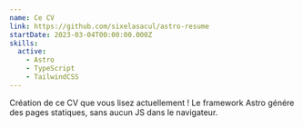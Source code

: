 ```yaml
---
name: Ce CV
link: https://github.com/sixelasacul/astro-resume
startDate: 2023-03-04T00:00:00.000Z
skills:
  active:
    - Astro
    - TypeScript
    - TailwindCSS
---
```


Création de ce CV que vous lisez actuellement ! Le framework Astro génére des pages statiques, sans aucun JS dans le navigateur.
